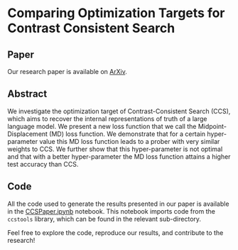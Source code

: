 # Comparing Optimization Targets for Contrast Consistent Search

## Paper

Our research paper is available on [ArXiv](https://arxiv.org/pdf/2311.00488v1.pdf).


## Abstract

We investigate the optimization target of Contrast-Consistent Search (CCS), which aims to recover the internal representations of truth of a large language model. We present a new loss function that we call the Midpoint-Displacement (MD) loss function. We demonstrate that for a certain hyper-parameter value this MD loss function leads to a prober with very similar weights to CCS. We further show that this hyper-parameter is not optimal and that with a better hyper-parameter the MD loss function attains a higher test accuracy than CCS.

## Code

All the code used to generate the results presented in our paper is available in the [CCSPaper.ipynb](CCSPaper.ipynb) notebook. This notebook imports code from the `ccstools` library, which can be found in the relevant sub-directory.

Feel free to explore the code, reproduce our results, and contribute to the research!

